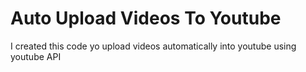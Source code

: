 # Auto Upload Videos To Youtube
 I created this code yo upload videos automatically into youtube using youtube API
